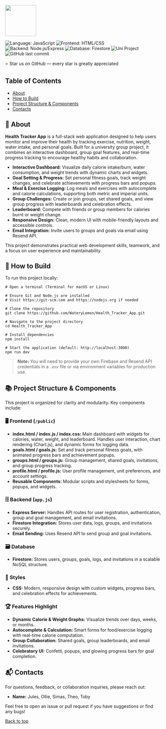 <img src="https://cdn-icons-png.flaticon.com/512/4434/4434478.png" width="100" />

<a name="top"></a>

![Language: JavaScript](https://img.shields.io/badge/language-JavaScript-yellow)
![Frontend: HTML/CSS](https://img.shields.io/badge/frontend-HTML%2FCSS-blue)
![Backend: Node.js/Express](https://img.shields.io/badge/backend-Node.js%2FExpress-green)
![Database: Firestore](https://img.shields.io/badge/database-Firestore-orange)
![Uni Project](https://img.shields.io/badge/-university%20project-red?style=flat-square)
![GitHub last commit](https://img.shields.io/github/last-commit/WateryLemon/Health_Tracker_App)

⭐ Star us on GitHub — every star is greatly appreciated

## Table of Contents
- [About](#-about)
- [How to Build](#-how-to-build)
- [Project Structure & Components](#-project-structure--components)
- [Contacts](#-contacts)

<a name="about"></a>
## 🚀 About

**Health Tracker App** is a full-stack web application designed to help users monitor and improve their health by tracking exercise, nutrition, weight, water intake, and personal goals. Built for a university group project, it combines an interactive dashboard, group goal features, and real-time progress tracking to encourage healthy habits and collaboration.

- **Interactive Dashboard:** Visualize daily calorie intake/burn, water consumption, and weight trends with dynamic charts and widgets.
- **Goal Setting & Progress:** Set personal fitness goals, track weight changes, and celebrate achievements with progress bars and popups.
- **Meal & Exercise Logging:** Log meals and exercises with autocomplete and calorie calculations, supporting both metric and imperial units.
- **Group Challenges:** Create or join groups, set shared goals, and view group progress with leaderboards and celebration effects.
- **Leaderboard:** Compete with friends or group members for calories burnt or weight change.
- **Responsive Design:** Clean, modern UI with mobile-friendly layouts and accessible controls.
- **Email Integration:** Invite users to groups and goals via email using Resend API.

This project demonstrates practical web development skills, teamwork, and a focus on user experience and maintainability.

<a name="how-to-build"></a>
## 📝 How to Build

To run this project locally:

```shell
# Open a terminal (Terminal for macOS or Linux)

# Ensure Git and Node.js are installed
# Visit https://git-scm.com and https://nodejs.org if needed

# Clone the repository
git clone https://github.com/WateryLemon/Health_Tracker_App.git

# Navigate to the project directory
cd Health_Tracker_App

# Install dependencies
npm install

# Start the application (default: http://localhost:3000)
npm run dev
```

> **Note:** You will need to provide your own Firebase and Resend API credentials in a `.env` file or via environment variables for production use.

<a name="project-structure--components"></a>
## 📚 Project Structure & Components

This project is organized for clarity and modularity. Key components include:

### 🖥️ Frontend (`/public`)

- **index.html / index.js / index.css:** Main dashboard with widgets for calories, water, weight, and leaderboard. Handles user interaction, chart rendering (Chart.js), and dynamic forms for logging data.
- **goals.html / goals.js:** Set and track personal fitness goals, with animated progress bars and achievement popups.
- **groups.html / groups.js:** Group management, shared goals, invitations, and group progress tracking.
- **profile.html / profile.js:** User profile management, unit preferences, and account settings.
- **Reusable Components:** Modular scripts and stylesheets for forms, popups, and widgets.

### 🗄️ Backend (`app.js`)

- **Express Server:** Handles API routes for user registration, authentication, group and goal management, and email invitations.
- **Firestore Integration:** Stores user data, logs, groups, and invitations securely.
- **Email Sending:** Uses Resend API to send group and goal invitations.

### 🗃️ Database

- **Firestore:** Stores users, groups, goals, logs, and invitations in a scalable NoSQL structure.

### 🎨 Styles

- **CSS:** Modern, responsive design with custom widgets, progress bars, and celebration effects for achievements.

### 🏆 Features Highlight

- **Dynamic Calorie & Weight Graphs:** Visualize trends over days, weeks, or months.
- **Autocomplete & Calculation:** Smart forms for food/exercise logging with real-time calorie computation.
- **Group Collaboration:** Shared goals, group leaderboards, and email invitations.
- **Celebratory UI:** Confetti, popups, and glowing progress bars for goal completion.

<a name="contacts"></a>
## 📬 Contacts

For questions, feedback, or collaboration inquiries, please reach out:

- **Name:** Jules, Ollie, Simas, Theo, Toby

Feel free to open an issue or pull request if you have suggestions or find any bugs!

[Back to top](#top)
